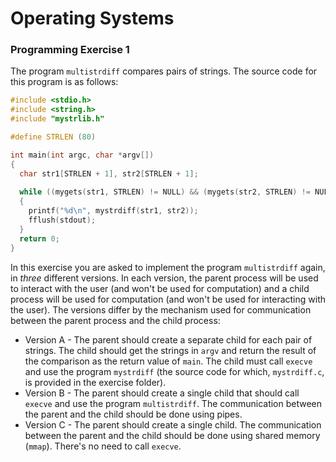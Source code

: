 # Operating Systems
### Programming Exercise 1

The program `multistrdiff` compares pairs of strings. The source code for this program is as follows:

```c
#include <stdio.h>
#include <string.h>
#include "mystrlib.h"

#define STRLEN (80)

int main(int argc, char *argv[])
{
  char str1[STRLEN + 1], str2[STRLEN + 1];
  
  while ((mygets(str1, STRLEN) != NULL) && (mygets(str2, STRLEN) != NULL))
  {
    printf("%d\n", mystrdiff(str1, str2));
    fflush(stdout);
  }
  return 0;
}
```

In this exercise you are asked to implement the program `multistrdiff` again, in _three_ different versions. In each version, the parent process will be used to interact with the user (and won't be used for computation) and a child process will be used for computation (and won't be used for interacting with the user). The versions differ by the mechanism used for communication between the parent process and the child process:
- Version A - The parent should create a separate child for each pair of strings. The child should get the strings in `argv` and return the result of the comparison as the return value of `main`. The child must call `execve` and use the program `mystrdiff` (the source code for which, `mystrdiff.c`, is provided in the exercise folder).
- Version B - The parent should create a single child that should call `execve` and use the program `multistrdiff`. The communication between the parent and the child should be done using pipes.
- Version C - The parent should create a single child. The communication between the parent and the child should be done using shared memory (`mmap`). There's no need to call `execve`.
